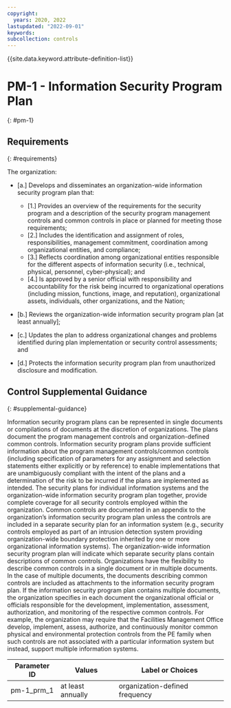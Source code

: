 ```yaml
---
copyright:
  years: 2020, 2022
lastupdated: "2022-09-01"
keywords: 
subcollection: controls
---
```



{{site.data.keyword.attribute-definition-list}}


# PM-1 - Information Security Program Plan
{: #pm-1}

## Requirements
{: #requirements}

The organization:

- \[a.\] Develops and disseminates an organization-wide information security program plan that:

  - \[1.\] Provides an overview of the requirements for the security program and a description of the security program management controls and common controls in place or planned for meeting those requirements;
  - \[2.\] Includes the identification and assignment of roles, responsibilities, management commitment, coordination among organizational entities, and compliance;
  - \[3.\] Reflects coordination among organizational entities responsible for the different aspects of information security (i.e., technical, physical, personnel, cyber-physical); and
  - \[4.\] Is approved by a senior official with responsibility and accountability for the risk being incurred to organizational operations (including mission, functions, image, and reputation), organizational assets, individuals, other organizations, and the Nation;

- \[b.\] Reviews the organization-wide information security program plan [at least annually];

- \[c.\] Updates the plan to address organizational changes and problems identified during plan implementation or security control assessments; and

- \[d.\] Protects the information security program plan from unauthorized disclosure and modification.

## Control Supplemental Guidance
{: #supplemental-guidance}

Information security program plans can be represented in single documents or compilations of documents at the discretion of organizations. The plans document the program management controls and organization-defined common controls. Information security program plans provide sufficient information about the program management controls/common controls (including specification of parameters for any assignment and selection statements either explicitly or by reference) to enable implementations that are unambiguously compliant with the intent of the plans and a determination of the risk to be incurred if the plans are implemented as intended. The security plans for individual information systems and the organization-wide information security program plan together, provide complete coverage for all security controls employed within the organization. Common controls are documented in an appendix to the organization’s information security program plan unless the controls are included in a separate security plan for an information system (e.g., security controls employed as part of an intrusion detection system providing organization-wide boundary protection inherited by one or more organizational information systems). The organization-wide information security program plan will indicate which separate security plans contain descriptions of common controls. Organizations have the flexibility to describe common controls in a single document or in multiple documents. In the case of multiple documents, the documents describing common controls are included as attachments to the information security program plan. If the information security program plan contains multiple documents, the organization specifies in each document the organizational official or officials responsible for the development, implementation, assessment, authorization, and monitoring of the respective common controls. For example, the organization may require that the Facilities Management Office develop, implement, assess, authorize, and continuously monitor common physical and environmental protection controls from the PE family when such controls are not associated with a particular information system but instead, support multiple information systems.

| Parameter ID | Values | Label or Choices |
|---|---|---|
| pm-1_prm_1 | at least annually | organization-defined frequency |